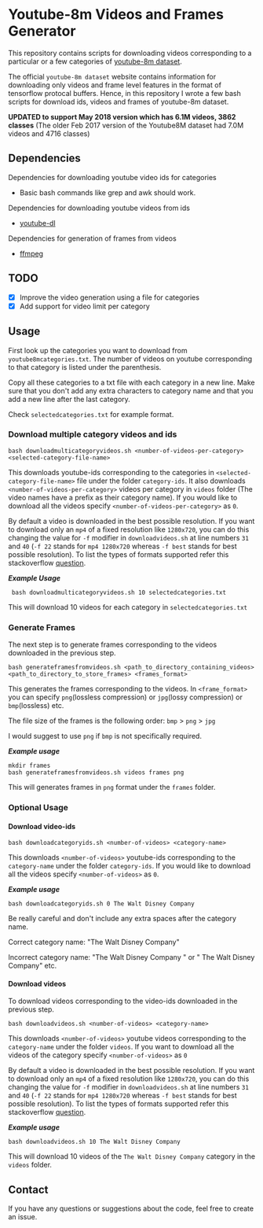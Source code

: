 # Youtube-8m Videos and Frames Generator
This repository contains scripts for downloading videos corresponding to a particular or a few categories of [youtube-8m dataset](https://research.google.com/youtube8m/index.html).

The official `youtube-8m dataset` website contains information for downloading only videos and frame level features in the format of tensorflow protocal buffers. Hence, in this repository I wrote a few bash scripts for download ids, videos and frames of youtube-8m dataset.

**UPDATED to support May 2018 version which has 6.1M videos, 3862 classes** (The older Feb 2017 version of the Youtube8M dataset had 7.0M videos and 4716 classes)

## Dependencies

Dependencies for downloading youtube video ids for categories

* Basic bash commands like grep and awk should work.

Dependencies for downloading youtube videos from ids

* [youtube-dl](https://github.com/rg3/youtube-dl#installation)

Dependencies for generation of frames from videos

* [ffmpeg](https://www.ffmpeg.org/download.html)

## TODO
- [x] Improve the video generation using a file for categories
- [x] Add support for video limit per category

## Usage 

First look up the categories you want to download from `youtube8mcategories.txt`. The number of videos on youtube corresponding to that category is listed under the parenthesis.

Copy all these categories to a txt file with each category in a new line. Make sure that you don't add any extra characters to category name and that you add a new line after the last category.

Check `selectedcategories.txt` for example format. 


### Download multiple category videos and ids

```
bash downloadmulticategoryvideos.sh <number-of-videos-per-category> <selected-category-file-name>
```

This downloads youtube-ids corresponding to the categories in `<selected-category-file-name>` file under the folder `category-ids`. It also downloads `<number-of-videos-per-category>` videos per category in `videos` folder (The video names have a prefix as their category name). If you would like to download all the videos specify `<number-of-videos-per-category>` as `0`.

By default a video is downloaded in the best possible resolution. If you want to download only an `mp4` of a fixed resolution like `1280x720`, you can do this changing the value for `-f` modifier in `downloadvideos.sh` at line numbers `31` and `40` (`-f 22` stands for `mp4 1280x720` whereas `-f best` stands for best possible resolution). To list the types of formats supported refer this stackoverflow [question](https://askubuntu.com/questions/486297/how-to-select-video-quality-from-youtube-dl).


***Example Usage***
```
 bash downloadmulticategoryvideos.sh 10 selectedcategories.txt
```

This will download 10 videos for each category in `selectedcategories.txt`

### Generate Frames

The next step is to generate frames corresponding to the videos downloaded in the previous step.
```
bash generateframesfromvideos.sh <path_to_directory_containing_videos> <path_to_directory_to_store_frames> <frames_format>
```

This generates the frames corresponding to the videos. In `<frame_format>` you can specify `png`(lossless compression) or `jpg`(lossy compression) or `bmp`(lossless) etc.

The file size of the frames is the following order: `bmp` > `png` > `jpg`

I would suggest to use `png` if `bmp` is not specifically required. 

***Example usage***
```
mkdir frames
bash generateframesfromvideos.sh videos frames png
```
This will generates frames in `png` format under the `frames` folder.

### Optional Usage

#### Download video-ids  

```
bash downloadcategoryids.sh <number-of-videos> <category-name>
```

This downloads `<number-of-videos>` youtube-ids corresponding to the `category-name` under the folder `category-ids`. If you would like to download all the videos specify `<number-of-videos>` as `0`.

***Example usage***

```
bash downloadcategoryids.sh 0 The Walt Disney Company
```

Be really careful and don't include any extra spaces after the category name. 

Correct category name: "The Walt Disney Company"

Incorrect category name: "The Walt Disney Company " or " The Walt Disney Company" etc.

#### Download videos 

To download videos corresponding to the video-ids downloaded in the previous step.
```
bash downloadvideos.sh <number-of-videos> <category-name>
```

This downloads `<number-of-videos>` youtube videos corresponding to the `category-name` under the folder `videos`. If you want to download all the videos of the category specify `<number-of-videos>` as `0`

By default a video is downloaded in the best possible resolution. If you want to download only an `mp4` of a fixed resolution like `1280x720`, you can do this changing the value for `-f` modifier in `downloadvideos.sh` at line numbers `31` and `40` (`-f 22` stands for `mp4 1280x720` whereas `-f best` stands for best possible resolution). To list the types of formats supported refer this stackoverflow [question](https://askubuntu.com/questions/486297/how-to-select-video-quality-from-youtube-dl).

***Example usage***
```
bash downloadvideos.sh 10 The Walt Disney Company
```

This will download 10 videos of the `The Walt Disney Company` category in the `videos` folder.


## Contact

If you have any questions or suggestions about the code, feel free to create an issue.

